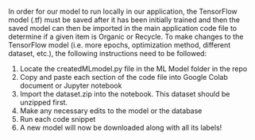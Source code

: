 In order for our model to run locally in our application, the TensorFlow model (.tf) must be saved after it has been initially trained and then the saved model can then be imported in the main application code file to determine if a given item is Organic or Recycle. 
To make changes to the TensorFlow model (i.e. more epochs, optimization method, different dataset, etc.), the following instructions need to be followed:

1.	Locate the createdMLmodel.py file in the ML Model folder in the repo 
2.	Copy and paste each section of the code file into Google Colab document or Jupyter notebook
3.	Import the dataset.zip into the notebook. This dataset should be unzipped first.
4.	Make any necessary edits to the model or the database 
5.	Run each code snippet
6.	A new model will now be downloaded along with all its labels!

